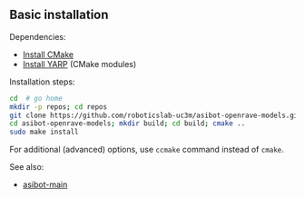 ## Basic installation

Dependencies:

- [Install CMake](https://github.com/roboticslab-uc3m/installation-guides/blob/master/install-cmake.md)
- [Install YARP](https://github.com/roboticslab-uc3m/installation-guides/blob/master/install-yarp.md) (CMake modules)

Installation steps:

```bash
cd  # go home
mkdir -p repos; cd repos                                                  # create $HOME/repos and enter it
git clone https://github.com/roboticslab-uc3m/asibot-openrave-models.git  # download repository
cd asibot-openrave-models; mkdir build; cd build; cmake ..                # configure the build
sudo make install                                                         # install
```

For additional (advanced) options, use `ccmake` command instead of `cmake`.

See also:

* [asibot-main](https://github.com/roboticslab-uc3m/asibot-main)
